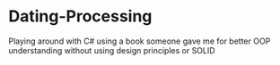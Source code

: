 # Dating-Processing
Playing around with C# using a book someone gave me for better OOP understanding without using design principles or SOLID
